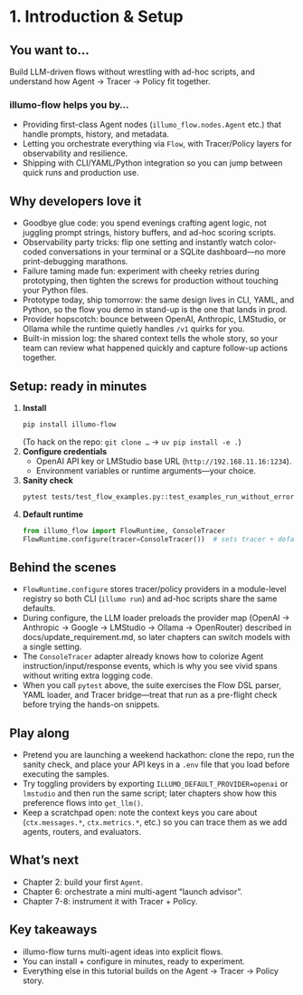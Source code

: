 # 1. Introduction & Setup

## You want to…
Build LLM-driven flows without wrestling with ad-hoc scripts, and understand how Agent → Tracer → Policy fit together.

### illumo-flow helps you by…
- Providing first-class Agent nodes (`illumo_flow.nodes.Agent` etc.) that handle prompts, history, and metadata.
- Letting you orchestrate everything via `Flow`, with Tracer/Policy layers for observability and resilience.
- Shipping with CLI/YAML/Python integration so you can jump between quick runs and production use.

## Why developers love it
- Goodbye glue code: you spend evenings crafting agent logic, not juggling prompt strings, history buffers, and ad-hoc scoring scripts.
- Observability party tricks: flip one setting and instantly watch color-coded conversations in your terminal or a SQLite dashboard—no more print-debugging marathons.
- Failure taming made fun: experiment with cheeky retries during prototyping, then tighten the screws for production without touching your Python files.
- Prototype today, ship tomorrow: the same design lives in CLI, YAML, and Python, so the flow you demo in stand-up is the one that lands in prod.
- Provider hopscotch: bounce between OpenAI, Anthropic, LMStudio, or Ollama while the runtime quietly handles `/v1` quirks for you.
- Built-in mission log: the shared context tells the whole story, so your team can review what happened quickly and capture follow-up actions together.

## Setup: ready in minutes
1. **Install**
   ```bash
   pip install illumo-flow
   ```
   (To hack on the repo: `git clone …` → `uv pip install -e .`)
2. **Configure credentials**
   - OpenAI API key or LMStudio base URL (`http://192.168.11.16:1234`).
   - Environment variables or runtime arguments—your choice.
3. **Sanity check**
   ```bash
   pytest tests/test_flow_examples.py::test_examples_run_without_error -q
   ```
4. **Default runtime**
   ```python
   from illumo_flow import FlowRuntime, ConsoleTracer
   FlowRuntime.configure(tracer=ConsoleTracer())  # sets tracer + default policy
   ```

## Behind the scenes
- `FlowRuntime.configure` stores tracer/policy providers in a module-level registry so both CLI (`illumo run`) and ad-hoc scripts share the same defaults.
- During configure, the LLM loader preloads the provider map (OpenAI → Anthropic → Google → LMStudio → Ollama → OpenRouter) described in docs/update_requirement.md, so later chapters can switch models with a single setting.
- The `ConsoleTracer` adapter already knows how to colorize Agent instruction/input/response events, which is why you see vivid spans without writing extra logging code.
- When you call `pytest` above, the suite exercises the Flow DSL parser, YAML loader, and Tracer bridge—treat that run as a pre-flight check before trying the hands-on snippets.

## Play along
- Pretend you are launching a weekend hackathon: clone the repo, run the sanity check, and place your API keys in a `.env` file that you load before executing the samples.
- Try toggling providers by exporting `ILLUMO_DEFAULT_PROVIDER=openai` or `lmstudio` and then run the same script; later chapters show how this preference flows into `get_llm()`.
- Keep a scratchpad open: note the context keys you care about (`ctx.messages.*`, `ctx.metrics.*`, etc.) so you can trace them as we add agents, routers, and evaluators.

## What’s next
- Chapter 2: build your first `Agent`.
- Chapter 6: orchestrate a mini multi-agent “launch advisor”.
- Chapter 7-8: instrument it with Tracer + Policy.

## Key takeaways
- illumo-flow turns multi-agent ideas into explicit flows.
- You can install + configure in minutes, ready to experiment.
- Everything else in this tutorial builds on the Agent → Tracer → Policy story.
